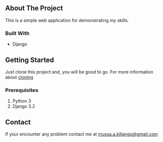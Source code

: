 ## About The Project
This is a simple web application for demonstrating my skills.
### Built With
* Django
## Getting Started
Just clone this project and, you will be good to go. For more information about [cloning](https://docs.github.com/en/desktop/contributing-and-collaborating-using-github-desktop/adding-and-cloning-repositories/cloning-and-forking-repositories-from-github-desktop)
### Prerequisites
1. Python 3
2. Django 3.2
## Contact
If your encounter any problem contact me at mussa.a.killango@gmail.com